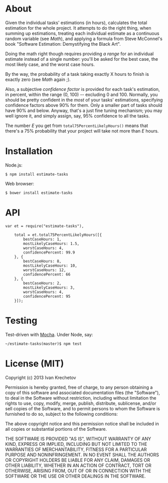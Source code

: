 # About

Given the individual tasks' estimations (in hours), calculates the total estimation for the whole
project.  It attempts to do the right thing, when summing up estimations, treating each individual
estimate as a continuous random variable (see _Math_), and applying a formula from Steve McConnel's
book "Software Estimation: Demystifying the Black Art".

Doing the math right though requires providing _a range_ for an individual estimate instead of a
single number: you'll be asked for the best case, the most likely case, and the worst case hours.

By the way, the probability of a task taking exactly X hours to finish is exactly zero (see _Math_
again ;).

Also, a subjective _confidence factor_ is provided for each task's estimation, in percent, within
the range (0, 100) -- excluding 0 and 100. Normally, you should be pretty confident in the _most_ of
your tasks' estimations, specifying confidence factors above 90% for them. Only a smaller part of
tasks should have 90% and below. Anyway, that's a just fine tuning mechanism; you may well ignore
it, and simply assign, say, 95% confidence to all the tasks.

The number _E_ you get from `total75PercentLikelyHours()` means that there's a 75% probability that
your project will take not more than _E_ hours.

# Installation

Node.js:

    $ npm install estimate-tasks

Web browser:

    $ bower install estimate-tasks

# API

    var et = require("estimate-tasks"),

        total = et.total75PercentLikelyHours([{
            bestCaseHours: 1,
            mostLikelyCaseHours: 1.5,
            worstCaseHours: 4,
            confidencePercent: 99.9
        }, {
            bestCaseHours: 8,
            mostLikelyCaseHours: 10,
            worstCaseHours: 12,
            confidencePercent: 66
        }, {
            bestCaseHours: 2,
            mostLikelyCaseHours: 3,
            worstCaseHours: 4,
            confidencePercent: 95
        }]);
    
# Testing

Test-driven with [Mocha](http://visionmedia.github.com/mocha/). Under Node, say:

    ~/estimate-tasks(master)$ npm test

# License (MIT)

Copyright (c) 2013 Ivan Krechetov

Permission is hereby granted, free of charge, to any person obtaining a copy of this software and associated documentation files (the "Software"), to deal in the Software without restriction, including without limitation the rights to use, copy, modify, merge, publish, distribute, sublicense, and/or sell copies of the Software, and to permit persons to whom the Software is furnished to do so, subject to the following conditions:

The above copyright notice and this permission notice shall be included in all copies or substantial portions of the Software.

THE SOFTWARE IS PROVIDED "AS IS", WITHOUT WARRANTY OF ANY KIND, EXPRESS OR IMPLIED, INCLUDING BUT NOT LIMITED TO THE WARRANTIES OF MERCHANTABILITY, FITNESS FOR A PARTICULAR PURPOSE AND NONINFRINGEMENT. IN NO EVENT SHALL THE AUTHORS OR COPYRIGHT HOLDERS BE LIABLE FOR ANY CLAIM, DAMAGES OR OTHER LIABILITY, WHETHER IN AN ACTION OF CONTRACT, TORT OR OTHERWISE, ARISING FROM, OUT OF OR IN CONNECTION WITH THE SOFTWARE OR THE USE OR OTHER DEALINGS IN THE SOFTWARE.

